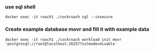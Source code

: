 ### use sql shell
```shell
docker exec -it roach1 ./cockroach sql --insecure
```

### Create example database movr and fill it with example data
```shell
docker exec -it roach1 ./cockroach workload init movr 'postgresql://root@localhost:26257?sslmode=disable'
```
